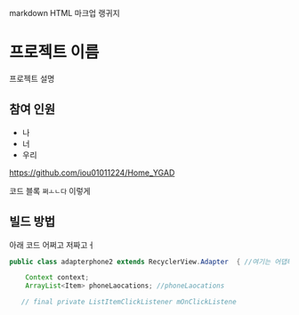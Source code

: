 markdown HTML 마크업 랭귀지

# 프로젝트 이름

프로젝트 설명

## 참여 인원

- 나
- 너
- 우리

<https://github.com/iou01011224/Home_YGAD>

코드 블록 `쩌ㅗㄴ다` 이렇게

## 빌드 방법

아래 코드 어쩌고 저짜고ㅓ

```java
public class adapterphone2 extends RecyclerView.Adapter  { //여기는 어댑터에 이름붙인듯한데

    Context context;
    ArrayList<Item> phoneLaocations; //phoneLaocations

   // final private ListItemClickListener mOnClickListene
```
